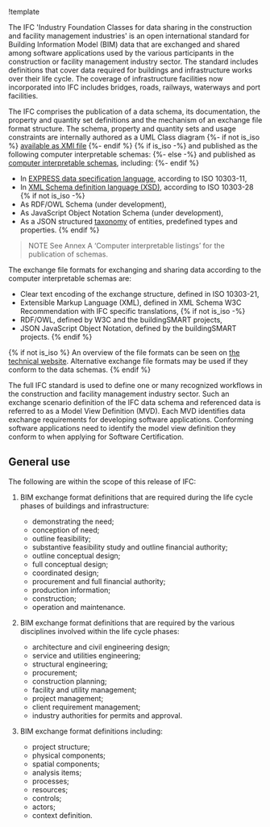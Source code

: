 !template

The IFC 'Industry Foundation Classes for data sharing in the construction and facility management industries' is an open international standard for Building Information Model (BIM) data that are exchanged and shared among software applications used by the various participants in the construction or facility management industry sector. The standard includes definitions that cover data required for buildings and infrastructure works over their life cycle.
The coverage of infrastructure facilities now incorporated into IFC includes bridges, roads, railways, waterways and port facilities.

The IFC comprises the publication of a data schema, its documentation, the property and quantity set definitions and the mechanism of an exchange file format structure.
The schema, property and quantity sets and usage constraints are internally authored as a UML Class diagram
{%- if not is_iso %}
[available as XMI file](https://github.com/buildingSMART/IFC4.4.x-development/tree/master/schemas)
{%- endif %}
{% if is_iso -%}
and published as the following computer interpretable schemas:
{%- else -%}
and published as [computer interpretable schemas](https://github.com/buildingSMART/IFC4.4.x-output), including:
{%- endif %}

* In [EXPRESS data specification language](../annex-a-express.html), according to ISO 10303-11,
* In [XML Schema definition language (XSD)](../annex-a-xsd.html), according to ISO 10303-28
{% if not is_iso -%}
* As RDF/OWL Schema (under development),
* As JavaScript Object Notation Schema (under development),
* As a JSON structured [taxonomy](https://github.com/buildingSMART/IFC4.4.x-output/blob/master/IFC.json) of entities, predefined types and properties.
{% endif %}

> NOTE See Annex A ‘Computer interpretable listings’ for the publication of schemas.

The exchange file formats for exchanging and sharing data according to the computer interpretable schemas are:

* Clear text encoding of the exchange structure, defined in ISO 10303-21,
* Extensible Markup Language (XML), defined in XML Schema W3C Recommendation with IFC specific translations,
{% if not is_iso -%}
* RDF/OWL, defined by W3C and the buildingSMART projects,
* JSON JavaScript Object Notation, defined by the buildingSMART projects.
{% endif %}

{% if not is_iso %}
An overview of the file formats can be seen on [the technical website](https://technical.buildingsmart.org/standards/ifc/ifc-formats/). Alternative exchange file formats may be used if they conform to the data schemas.
{% endif %}

The full IFC standard is used to define one or many recognized workflows in the construction and facility management industry sector. Such an exchange scenario definition of the IFC data schema and referenced data is referred to as a Model View Definition (MVD). Each MVD identifies data exchange requirements for developing software applications. Conforming software applications need to identify the model view definition they conform to when applying for Software Certification.

## General use

The following are within the scope of this release of IFC:

 1. BIM exchange format definitions that are required during the life cycle phases of buildings and infrastructure:

    * demonstrating the need;
    * conception of need;
    * outline feasibility;
    * substantive feasibility study and outline financial authority;
    * outline conceptual design;
    * full conceptual design;
    * coordinated design;
    * procurement and full financial authority;
    * production information;
    * construction;
    * operation and maintenance.

 2. BIM exchange format definitions that are required by the various disciplines involved within the life cycle phases:

    * architecture and civil engineering design;
    * service and utilities engineering;
    * structural engineering;
    * procurement;
    * construction planning;
    * facility and utility management;
    * project management;
    * client requirement management;
    * industry authorities for permits and approval.

 3. BIM exchange format definitions including:

    * project structure;
    * physical components;
    * spatial components;
    * analysis items;
    * processes;
    * resources;
    * controls;
    * actors;
    * context definition.
